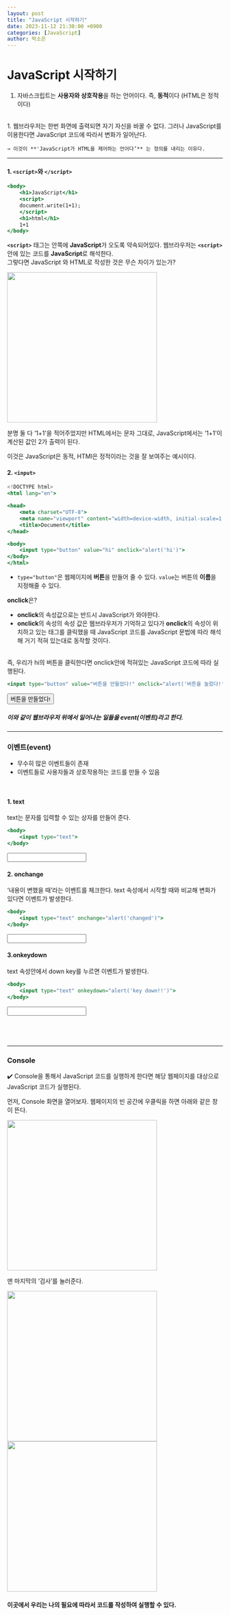 ```yaml
---
layout: post
title: "JavaScript 시작하기"
date: 2023-11-12 21:30:00 +0900
categories: [JavaScript]
author: 박소은
---
```


# JavaScript 시작하기

1. 자바스크립트는 **사용자와 상호작용**을 하는 언어이다.
즉, **동적**이다 (HTML은 정적이다)
</br>
1. 웹브라우저는 한번 화면에 출력되면 자기 자신을 바꿀 수 없다.  
그러나 JavaScript를 이용한다면 JavaScript 코드에 따라서 변화가 일어난다.
    
    → 이것이 **'JavaScript가 HTML을 제어하는 언어다’** 는 정의를 내리는 이유다.
---

#### 1. `<script>`와 `</script>`

```jsx
<body>
    <h1>JavaScript</h1>
    <script>
    document.write(1+1);
    </script>
    <h1>html</h1>
    1+1
</body>
```

**`<script>`** 태그는 안쪽에 **JavaScript**가 오도록 약속되어있다.
웹브라우저는 **`<script>`** 안에 있는 코드를 **JavaScript**로 해석한다.
<br>
그렇다면 JavaScript 와 HTML로 작성한 것은 무슨 차이가 있는가?

<img src="https://luxuriant-grapple-a75.notion.site/image/https%3A%2F%2Fprod-files-secure.s3.us-west-2.amazonaws.com%2Ff85c45c8-aa3f-4984-ad74-ece7aa08b1b1%2F5498f1ef-2fa6-4426-8f68-7c9da70f5c61%2FUntitled.png?table=block&id=42d3400d-93f4-42af-9144-460e761d2ae1&spaceId=f85c45c8-aa3f-4984-ad74-ece7aa08b1b1&width=880&userId=&cache=v2" width="350">

분명 둘 다 ‘1+1'을 적어주었지만 HTML에서는 문자 그대로, JavaScript에서는 ‘1+1’이 계산된 값인 2가 출력이 된다.

이것은 JavaScript은 동적, HTMl은 정적이라는 것을 잘 보여주는 예시이다.
</br>

#### 2. `<input>`
```jsx
<!DOCTYPE html>
<html lang="en">

<head>
    <meta charset="UTF-8">
    <meta name="viewport" content="width=device-width, initial-scale=1.0">
    <title>Document</title>
</head>

<body>
    <input type="button" value="hi" onclick="alert('hi')">
</body>
</html>
```

- `type="button"`은 웹페이지에 **버튼**을 만들어 줄 수 있다. 
`value`는 버튼의 **이름**을 지정해줄 수 있다.

**onclick**은?
- **onclick**의 속성값으로는 반드시 JavaScript가 와야한다.
- **onclick**의 속성의 속성 값은 웹브라우저가 기억하고 있다가 **onclick**의 속성이 위치하고 있는 태그를 클릭했을 때 JavaScript 코드를 JavaScript 문법에 따라 해석해 거기 적혀 있는대로 동작할 것이다.
</br>
즉, 우리가 hi의 버튼을 클릭한다면 onclick안에 적혀있는 JavaScript 코드에 따라 실행된다.

```jsx
<input type="button" value="버튼을 만들었다!" onclick="alert('버튼을 눌렀다!')">
```
<input type="button" value="버튼을 만들었다!" onclick="alert('버튼을 눌렀다!')">

##### 이와 같이 웹브라우저 위에서 일어나는 일들을 event(이벤트)라고 한다.

---

### 이벤트(event)
- 무수히 많은 이벤트들이 존재
- 이벤트들로 사용자들과 상호작용하는 코드를 만들 수 있음

</br>

#### 1. text

text는 문자를 입력할 수 있는 상자를 만들어 준다.
``` jsx
<body>
    <input type="text">
</body>
```
<input type="text">

#### 2. onchange
‘내용이 변했을 때’라는 이벤트를 체크한다.
text 속성에서 시작할 때와 비교해 변화가 있다면 이벤트가 발생한다.
```jsx
<body>
    <input type="text" onchange="alert('changed')">
</body>
```
<body>
	   <input type="text" onchange="alert('changed')">
</body>


#### 3.onkeydown
text 속성안에서 down key를 누르면 이벤트가 발생한다.
```jsx
<body>
    <input type="text" onkeydown="alert('key down!!')">
</body>
```
<body>
		<input type="text" onkeydown="alert('key down!!')">
</body>
<p style="margin-top:70px;"> 

---

### **Console**

 ✔️ Console을 통해서 JavaScript 코드를 실행하게 한다면 해당 웹페이지를 대상으로 JavaScript 코드가 실행된다.

먼저, Console 화면을 열어보자.
웹페이지의 빈 공간에 우클릭을 하면 아래와 같은 창이 뜬다.

<img src="https://luxuriant-grapple-a75.notion.site/image/https%3A%2F%2Fprod-files-secure.s3.us-west-2.amazonaws.com%2Ff85c45c8-aa3f-4984-ad74-ece7aa08b1b1%2Fdeec4d7e-7d11-4211-9465-52b2c61d994e%2FUntitled.png?table=block&id=952a8990-21bb-4014-88eb-e387a6297f19&spaceId=f85c45c8-aa3f-4984-ad74-ece7aa08b1b1&width=580&userId=&cache=v2" width=350>

맨 마지막의 ‘검사’를 눌러준다.

<img src="https://luxuriant-grapple-a75.notion.site/image/https%3A%2F%2Fprod-files-secure.s3.us-west-2.amazonaws.com%2Ff85c45c8-aa3f-4984-ad74-ece7aa08b1b1%2F33cee7a9-74ed-4f29-b0e9-69f3e59d7683%2FUntitled.png?table=block&id=1420aef2-b6d8-4957-9fec-1908c001ff78&spaceId=f85c45c8-aa3f-4984-ad74-ece7aa08b1b1&width=670&userId=&cache=v2" width=350>


<img src="https://luxuriant-grapple-a75.notion.site/image/https%3A%2F%2Fprod-files-secure.s3.us-west-2.amazonaws.com%2Ff85c45c8-aa3f-4984-ad74-ece7aa08b1b1%2F1dac060b-059e-4cb5-993b-f017483f9fd4%2FUntitled.png?table=block&id=f6f97c1f-e4c8-43f6-a2ec-9c8729462a66&spaceId=f85c45c8-aa3f-4984-ad74-ece7aa08b1b1&width=770&userId=&cache=v2" width=350>

#### 이곳에서 우리는 나의 필요에 따라서 코드를 작성하여 실행할 수 있다.
